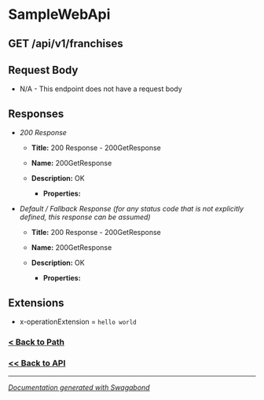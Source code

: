 
# SampleWebApi

## GET /api/v1/franchises










## Request Body

* N/A - This endpoint does not have a request body


## Responses

* *200 Response*
    * **Title:** 200 Response - 200GetResponse
    * **Name:** 200GetResponse
    * **Description:** OK
     
        * **Properties:**
         
         

* *Default / Fallback Response (for any status code that is not explicitly defined, this response can be assumed)*
    * **Title:** 200 Response - 200GetResponse
    * **Name:** 200GetResponse
    * **Description:** OK
     
        * **Properties:**
         
         


## Extensions
* x-operationExtension = `hello world`





### [< Back to Path](../Paths/Apiv1Franchises.md)
### [<< Back to API](../SampleWebApi.Readme.md)

*** 

*[Documentation generated with Swagabond](https://github.com/jordanbleu/swagabond)*

